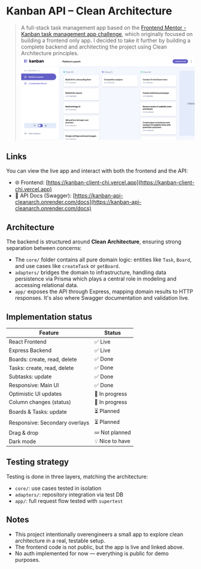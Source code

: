 # Kanban API – Clean Architecture

> A full-stack task management app based on the [Frontend Mentor - Kanban task management app challenge](https://www.frontendmentor.io/challenges/kanban-task-management-web-app-wgQLt-HlbB), which originally focused on building a frontend only app. I decided to take it further by building a complete backend and architecting the project using Clean Architecture principles.
![App screenshot](./screenshot.png) <!-- Replace with actual image path -->


## Links

You can view the live app and interact with both the frontend and the API:

- 🌐 Frontend: [https://kanban-client-chi.vercel.app](https://kanban-client-chi.vercel.app)
- 📘 API Docs (Swagger): [https://kanban-api-cleanarch.onrender.com/docs](https://kanban-api-cleanarch.onrender.com/docs)


## Architecture

The backend is structured around **Clean Architecture**, ensuring strong separation between concerns:

- The `core/` folder contains all pure domain logic: entities like `Task`, `Board`, and use cases like `createTask` or `getBoard`.
- `adapters/` bridges the domain to infrastructure, handling data persistence via Prisma which plays a central role in modeling and accessing relational data.
- `app/` exposes the API through Express, mapping domain results to HTTP responses. It's also where Swagger documentation and validation live.


## Implementation status

| Feature                        | Status          |
| ------------------------------ | --------------- |
| React Frontend                 | ✅ Live         |
| Express Backend                | ✅ Live         |
| Boards: create, read, delete   | ✅ Done         |
| Tasks: create, read, delete    | ✅ Done         |
| Subtasks: update               | ✅ Done         |
| Responsive: Main UI            | ✅ Done         |
| Optimistic UI updates          | 🚧 In progress  |
| Column changes (status)        | 🚧 In progress  |
| Boards & Tasks: update         | ⏳ Planned      |
| Responsive: Secondary overlays | ⏳ Planned      |
| Drag & drop                    | 💤 Not planned  |
| Dark mode                      | 💡 Nice to have |


## Testing strategy

Testing is done in three layers, matching the architecture:

- `core/`: use cases tested in isolation
- `adapters/`: repository integration via test DB
- `app/`: full request flow tested with `supertest`

## Notes

- This project intentionally overengineers a small app to explore clean architecture in a real, testable setup.
- The frontend code is not public, but the app is live and linked above.
- No auth implemented for now — everything is public for demo purposes.

